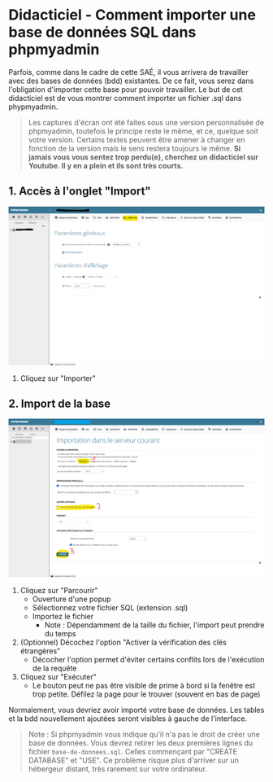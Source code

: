 # Didacticiel - Comment importer une base de données SQL dans phpmyadmin

Parfois, comme dans le cadre de cette SAÉ, il vous arrivera de travailler avec des bases de données (bdd) existantes. De ce fait, vous serez dans l'obligation d'importer cette base pour pouvoir travailler. Le but de cet didacticiel est de vous montrer comment importer un fichier .sql dans phypmyadmin.

> Les captures d'écran ont été faites sous une version personnalisée de phpmyadmin, toutefois le principe reste le même, et ce, quelque soit votre version. Certains textes peuvent être amener à changer en fonction de la version mais le sens restera toujours le même. **Si jamais vous vous sentez trop perdu(e), cherchez un didacticiel sur Youtube. Il y en a plein et ils sont très courts.**

## 1. Accès à l'onglet "Import"
![](captures-ecran/sql-1.png)
1. Cliquez sur "Importer"

## 2. Import de la base
![](captures-ecran/sql-2.png)
1. Cliquez sur "Parcourir"
   - Ouverture d'une popup
   - Sélectionnez votre fichier SQL (extension .sql)
   - Importez le fichier
     - Note : Dépendamment de la taille du fichier, l'import peut prendre du temps
2. (Optionnel) Décochez l'option "Activer la vérification des clés étrangères"
   - Décocher l'option permet d'éviter certains conflits lors de l'exécution de la requête
3. Cliquez sur "Exécuter"
   - Le bouton peut ne pas être visible de prime à bord si la fenêtre est trop petite. Défilez la page pour le trouver (souvent en bas de page) 

Normalement, vous devriez avoir importé votre base de données. Les tables et la bdd nouvellement ajoutées seront visibles à gauche de l'interface.

> Note : Si phpmyadmin vous indique qu'il n'a pas le droit de créer une base de données. Vous devrez retirer les deux premières lignes du fichier `base-de-donnees.sql`. Celles commençant par "CREATE DATABASE" et "USE".
Ce problème risque plus d'arriver sur un hébergeur distant, très rarement sur votre ordinateur.